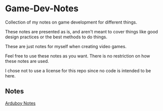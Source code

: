 # Game-Dev-Notes
Collection of my notes on game development for different things.

These notes are presented as is, and aren't meant to cover things like good design practices or the best methods to do things.

These are just notes for myself when creating video games.

Feel free to use these notes as you want. There is no restriction on how these notes are used.

I chose not to use a license for this repo since no code is intended to be here.

## Notes
[Arduboy Notes](https://retrobitcoder.github.io/Game-Dev-Notes/Arduboy)
